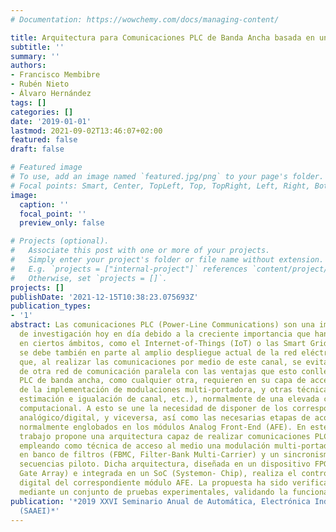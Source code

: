 ```yaml
---
# Documentation: https://wowchemy.com/docs/managing-content/

title: Arquitectura para Comunicaciones PLC de Banda Ancha basada en un AnalogFront-End
subtitle: ''
summary: ''
authors:
- Francisco Membibre
- Rubén Nieto
- Álvaro Hernández
tags: []
categories: []
date: '2019-01-01'
lastmod: 2021-09-02T13:46:07+02:00
featured: false
draft: false

# Featured image
# To use, add an image named `featured.jpg/png` to your page's folder.
# Focal points: Smart, Center, TopLeft, Top, TopRight, Left, Right, BottomLeft, Bottom, BottomRight.
image:
  caption: ''
  focal_point: ''
  preview_only: false

# Projects (optional).
#   Associate this post with one or more of your projects.
#   Simply enter your project's folder or file name without extension.
#   E.g. `projects = ["internal-project"]` references `content/project/deep-learning/index.md`.
#   Otherwise, set `projects = []`.
projects: []
publishDate: '2021-12-15T10:38:23.075693Z'
publication_types:
- '1'
abstract: Las comunicaciones PLC (Power-Line Communications) son una importante línea
  de investigación hoy en día debido a la creciente importancia que han ido adquiriendo
  en ciertos ámbitos, como el Internet-of-Things (IoT) o las Smart Grids. Su relevancia
  se debe también en parte al amplio despliegue actual de la red eléctrica, de forma
  que, al realizar las comunicaciones por medio de este canal, se evita la implementación
  de otra red de comunicación paralela con las ventajas que esto conlleva. Las comunicaciones
  PLC de banda ancha, como cualquier otra, requieren en su capa de acceso al medio
  de la implementación de modulaciones multi-portadora, y otras técnicas (sincronismo,
  estimación e igualación de canal, etc.), normalmente de una elevada complejidad
  computacional. A esto se une la necesidad de disponer de los correspondientes conversores
  analógico/digital, y viceversa, así como las necesarias etapas de acondicionamiento,
  normalmente englobados en los módulos Analog Front-End (AFE). En este sentido, este
  trabajo propone una arquitectura capaz de realizar comunicaciones PLC de banda ancha,
  empleando como técnica de acceso al medio una modulación multi-portadora basada
  en banco de filtros (FBMC, Filter-Bank Multi-Carrier) y un sincronismo basado en
  secuencias piloto. Dicha arquitectura, diseñada en un dispositivo FPGA (Field-Programmable
  Gate Array) e integrada en un SoC (Systemon- Chip), realiza el control y gestión
  digital del correspondiente módulo AFE. La propuesta ha sido verificada satisfactoriamente
  mediante un conjunto de pruebas experimentales, validando la funcionalidad prevista.
publication: '*2019 XXVI Seminario Anual de Automática, Electrónica Industrial e Instrumentación
  (SAAEI)*'
---
```


